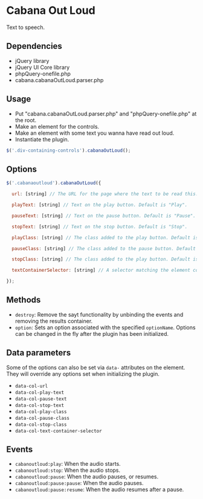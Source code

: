 # Cabana Out Loud

Text to speech.

## Dependencies

* jQuery library
* jQuery UI Core library
* phpQuery-onefile.php
* cabana.cabanaOutLoud.parser.php

## Usage

- Put "cabana.cabanaOutLoud.parser.php" and "phpQuery-onefile.php" at the root.
- Make an element for the controls.
- Make an element with some text you wanna have read out loud.
- Instantiate the plugin.

```javascript
$('.div-containing-controls').cabanaOutLoud();
```

## Options

```javascript
$('.cabanaoutloud').cabanaOutLoud({

  url: [string] // The URL for the page where the text to be read this. Default is `window.location.href`.

  playText: [string] // Text on the play button. Default is "Play".

  pauseText: [string] // Text on the pause button. Default is "Pause".

  stopText: [string] // Text on the stop button. Default is "Stop".

  playClass: [string] // The class added to the play button. Default is "col_play".

  pauseClass: [string] // The class added to the pause button. Default is "col_pause".

  stopClass: [string] // The class added to the play button. Default is "col_play".

  textContainerSelector: [string] // A selector matching the element containing the text to read. Default is "[data-cabanaoutloud-read-this]".

});
```

## Methods

- `destroy`: Remove the sayt functionality by unbinding the events and removing the results container.
- `option`: Sets an option associated with the specified `optionName`. Options can be changed in the fly after the plugin has been initialized.

## Data parameters

Some of the options can also be set via `data-` attributes on the element. They will override any options set when initializing the plugin.

- `data-col-url`
- `data-col-play-text`
- `data-col-pause-text`
- `data-col-stop-text`
- `data-col-play-class`
- `data-col-pause-class`
- `data-col-stop-class`
- `data-col-text-container-selector`

## Events

- `cabanoutloud:play`: When the audio starts.
- `cabanoutloud:stop`: When the audio stops.
- `cabanoutloud:pause`: When the audio pauses, or resumes.
- `cabanoutloud:pause:pause`: When the audio pauses.
- `cabanoutloud:pause:resume`: When the audio resumes after a pause.
